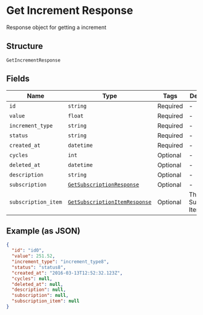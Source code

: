 
# Get Increment Response

Response object for getting a increment

## Structure

`GetIncrementResponse`

## Fields

| Name | Type | Tags | Description |
|  --- | --- | --- | --- |
| `id` | `string` | Required | - |
| `value` | `float` | Required | - |
| `increment_type` | `string` | Required | - |
| `status` | `string` | Required | - |
| `created_at` | `datetime` | Required | - |
| `cycles` | `int` | Optional | - |
| `deleted_at` | `datetime` | Optional | - |
| `description` | `string` | Optional | - |
| `subscription` | [`GetSubscriptionResponse`](/doc/models/get-subscription-response.md) | Optional | - |
| `subscription_item` | [`GetSubscriptionItemResponse`](/doc/models/get-subscription-item-response.md) | Optional | The Subscription Item |

## Example (as JSON)

```json
{
  "id": "id0",
  "value": 251.52,
  "increment_type": "increment_type8",
  "status": "status8",
  "created_at": "2016-03-13T12:52:32.123Z",
  "cycles": null,
  "deleted_at": null,
  "description": null,
  "subscription": null,
  "subscription_item": null
}
```


